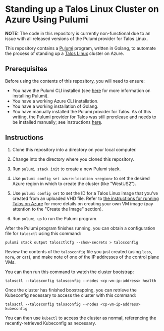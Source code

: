 # Standing up a Talos Linux Cluster on Azure Using Pulumi

**NOTE:** The code in this repository is currently non-functional due to an issue with all released versions of the Pulumi provider for Talos Linux.

This repository contains a [Pulumi](https://www.pulumi.com) program, written in Golang, to automate the process of standing up a [Talos Linux](https://talos.dev) cluster on Azure.

## Prerequisites

Before using the contents of this repository, you will need to ensure:

* You have the Pulumi CLI installed (see [here](https://www.pulumi.com/docs/get-started/install/) for more information on installing Pulumi).
* You have a working Azure CLI installation.
* You have a working installation of Golang.
* You have manually installed the Pulumi provider for Talos. As of this writing, the Pulumi provider for Talos was still prerelease and needs to be installed manually; see instructions [here](https://blog.scottlowe.org/2023/02/08/installing-prerelease-pulumi-provider-talos/).

## Instructions

1. Clone this repository into a directory on your local computer.

2. Change into the directory where you cloned this repository.

3. Run `pulumi stack init` to create a new Pulumi stack.

4. Use `pulumi config set azure:location <region>` to set the desired Azure region in which to create the cluster (like "WestUS2").

5. Use `pulumi config set` to set the ID for a Talos Linux image that you've created from an uploaded VHD file. Refer to [the instructions for running Talos on Azure](https://www.talos.dev/v1.3/talos-guides/install/cloud-platforms/azure/) for more details on creating your own VM image (pay attention to the "Create the Image" section).

6. Run `pulumi up` to run the Pulumi program.

After the Pulumi program finishes running, you can obtain a configuration file for `talosctl` using this command:

```shell
pulumi stack output talosctlCfg --show-secrets > talosconfig
```

Review the contents of the `talosconfig` file you just created (using `less`, `more`, or `cat`), and make note of one of the IP addresses of the control plane VMs.

You can then run this command to watch the cluster bootstrap:

```shell
talosctl --talosconfig talosconfig --nodes <cp-vm-ip-address> health
```

Once the cluster has finished boostrapping, you can retrieve the Kubeconfig necessary to access the cluster with this command:

```shell
talosctl --talosconfig talosconfig --nodes <cp-vm-ip-address> kubeconfig
```

You can then use `kubectl` to access the cluster as normal, referencing the recently-retrieved Kubeconfig as necessary.
